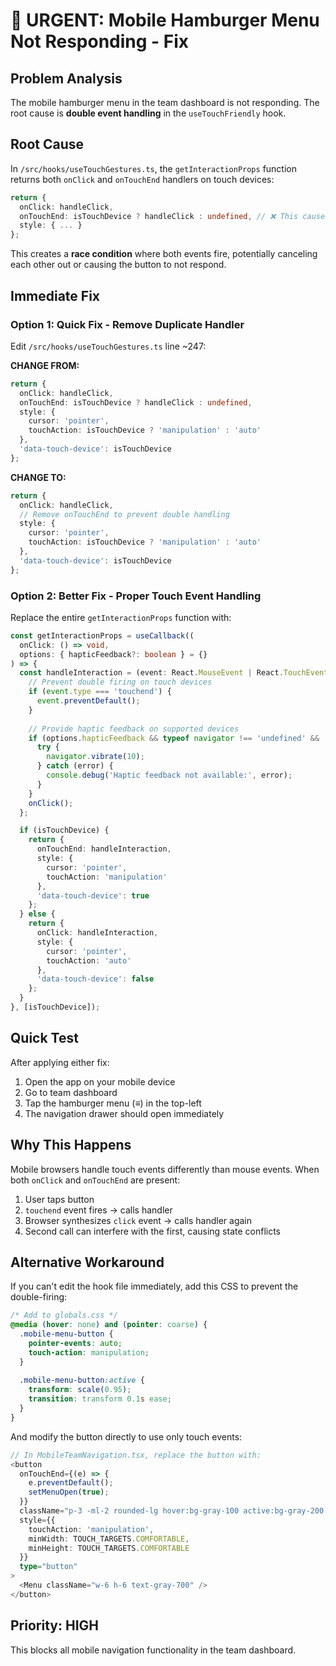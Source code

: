# 🚨 URGENT: Mobile Hamburger Menu Not Responding - Fix

## Problem Analysis
The mobile hamburger menu in the team dashboard is not responding. The root cause is **double event handling** in the `useTouchFriendly` hook.

## Root Cause
In `/src/hooks/useTouchGestures.ts`, the `getInteractionProps` function returns both `onClick` and `onTouchEnd` handlers on touch devices:

```typescript
return {
  onClick: handleClick,
  onTouchEnd: isTouchDevice ? handleClick : undefined, // ❌ This causes conflicts
  style: { ... }
};
```

This creates a **race condition** where both events fire, potentially canceling each other out or causing the button to not respond.

## Immediate Fix

### Option 1: Quick Fix - Remove Duplicate Handler
Edit `/src/hooks/useTouchGestures.ts` line ~247:

**CHANGE FROM:**
```typescript
return {
  onClick: handleClick,
  onTouchEnd: isTouchDevice ? handleClick : undefined,
  style: { 
    cursor: 'pointer', 
    touchAction: isTouchDevice ? 'manipulation' : 'auto' 
  },
  'data-touch-device': isTouchDevice
};
```

**CHANGE TO:**
```typescript
return {
  onClick: handleClick,
  // Remove onTouchEnd to prevent double handling
  style: { 
    cursor: 'pointer', 
    touchAction: isTouchDevice ? 'manipulation' : 'auto' 
  },
  'data-touch-device': isTouchDevice
};
```

### Option 2: Better Fix - Proper Touch Event Handling
Replace the entire `getInteractionProps` function with:

```typescript
const getInteractionProps = useCallback((
  onClick: () => void,
  options: { hapticFeedback?: boolean } = {}
) => {
  const handleInteraction = (event: React.MouseEvent | React.TouchEvent) => {
    // Prevent double firing on touch devices
    if (event.type === 'touchend') {
      event.preventDefault();
    }
    
    // Provide haptic feedback on supported devices
    if (options.hapticFeedback && typeof navigator !== 'undefined' && 'vibrate' in navigator) {
      try {
        navigator.vibrate(10);
      } catch (error) {
        console.debug('Haptic feedback not available:', error);
      }
    }
    onClick();
  };

  if (isTouchDevice) {
    return {
      onTouchEnd: handleInteraction,
      style: { 
        cursor: 'pointer', 
        touchAction: 'manipulation' 
      },
      'data-touch-device': true
    };
  } else {
    return {
      onClick: handleInteraction,
      style: { 
        cursor: 'pointer', 
        touchAction: 'auto' 
      },
      'data-touch-device': false
    };
  }
}, [isTouchDevice]);
```

## Quick Test
After applying either fix:

1. Open the app on your mobile device
2. Go to team dashboard
3. Tap the hamburger menu (≡) in the top-left
4. The navigation drawer should open immediately

## Why This Happens
Mobile browsers handle touch events differently than mouse events. When both `onClick` and `onTouchEnd` are present:

1. User taps button
2. `touchend` event fires → calls handler
3. Browser synthesizes `click` event → calls handler again
4. Second call can interfere with the first, causing state conflicts

## Alternative Workaround
If you can't edit the hook file immediately, add this CSS to prevent the double-firing:

```css
/* Add to globals.css */
@media (hover: none) and (pointer: coarse) {
  .mobile-menu-button {
    pointer-events: auto;
    touch-action: manipulation;
  }
  
  .mobile-menu-button:active {
    transform: scale(0.95);
    transition: transform 0.1s ease;
  }
}
```

And modify the button directly to use only touch events:

```typescript
// In MobileTeamNavigation.tsx, replace the button with:
<button 
  onTouchEnd={(e) => {
    e.preventDefault();
    setMenuOpen(true);
  }}
  className="p-3 -ml-2 rounded-lg hover:bg-gray-100 active:bg-gray-200 flex-shrink-0 transition-all duration-200 active:scale-95 mobile-menu-button"
  style={{ 
    touchAction: 'manipulation',
    minWidth: TOUCH_TARGETS.COMFORTABLE,
    minHeight: TOUCH_TARGETS.COMFORTABLE
  }}
  type="button"
>
  <Menu className="w-6 h-6 text-gray-700" />
</button>
```

## Priority: HIGH
This blocks all mobile navigation functionality in the team dashboard.
